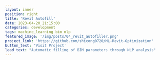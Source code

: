 ```yaml
---
layout: inner
position: right
title: 'Revit Autofill'
date: 2023-04-20 21:15:00
categories: development
tags: machine_learning bim nlp
featured_image: '/img/posts/04_revit_autofiller.png'
project_link: 'https://github.com/shicong0720/ML-Revit-Optimization'
button_text: 'Visit Project'
lead_text: "Automatic filling of BIM parameters through NLP analysis"
---
```


